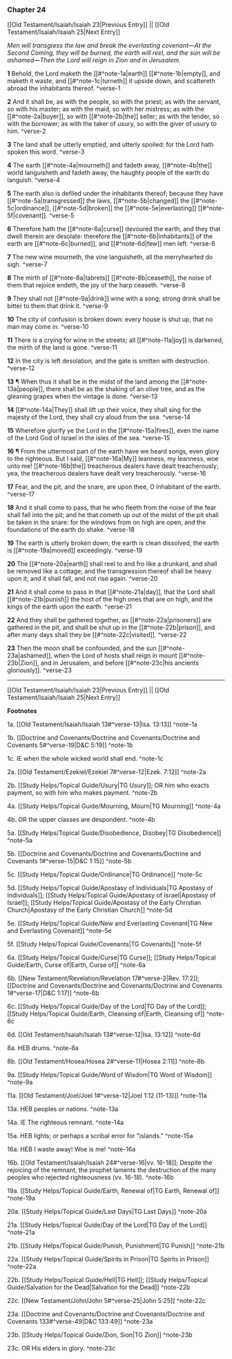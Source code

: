 ### Chapter 24

[[Old Testament/Isaiah/Isaiah 23|Previous Entry]]  ||  [[Old Testament/Isaiah/Isaiah 25|Next Entry]]

*Men will transgress the law and break the everlasting covenant—At the Second Coming, they will be burned, the earth will reel, and the sun will be ashamed—Then the Lord will reign in Zion and in Jerusalem.*

**1**  Behold, the Lord maketh the [[#^note-1a|earth]] [[#^note-1b|empty]], and maketh it waste, and [[#^note-1c|turneth]] it upside down, and scattereth abroad the inhabitants thereof. ^verse-1

**2**  And it shall be, as with the people, so with the priest; as with the servant, so with his master; as with the maid, so with her mistress; as with the [[#^note-2a|buyer]], so with [[#^note-2b|the]] seller; as with the lender, so with the borrower; as with the taker of usury, so with the giver of usury to him. ^verse-2

**3**  The land shall be utterly emptied, and utterly spoiled: for the Lord hath spoken this word. ^verse-3

**4**  The earth [[#^note-4a|mourneth]] and fadeth away, [[#^note-4b|the]] world languisheth and fadeth away, the haughty people of the earth do languish. ^verse-4

**5**  The earth also is defiled under the inhabitants thereof; because they have [[#^note-5a|transgressed]] the laws, [[#^note-5b|changed]] the [[#^note-5c|ordinance]], [[#^note-5d|broken]] the [[#^note-5e|everlasting]] [[#^note-5f|covenant]]. ^verse-5

**6**  Therefore hath the [[#^note-6a|curse]] devoured the earth, and they that dwell therein are desolate: therefore the [[#^note-6b|inhabitants]] of the earth are [[#^note-6c|burned]], and [[#^note-6d|few]] men left. ^verse-6

**7**  The new wine mourneth, the vine languisheth, all the merryhearted do sigh. ^verse-7

**8**  The mirth of [[#^note-8a|tabrets]] [[#^note-8b|ceaseth]], the noise of them that rejoice endeth, the joy of the harp ceaseth. ^verse-8

**9**  They shall not [[#^note-9a|drink]] wine with a song; strong drink shall be bitter to them that drink it. ^verse-9

**10**  The city of confusion is broken down: every house is shut up, that no man may come in. ^verse-10

**11**  There is a crying for wine in the streets; all [[#^note-11a|joy]] is darkened, the mirth of the land is gone. ^verse-11

**12**  In the city is left desolation, and the gate is smitten with destruction. ^verse-12

**13**  ¶ When thus it shall be in the midst of the land among the [[#^note-13a|people]], there shall be as the shaking of an olive tree, and as the gleaning grapes when the vintage is done. ^verse-13

**14**  [[#^note-14a|They]] shall lift up their voice, they shall sing for the majesty of the Lord, they shall cry aloud from the sea. ^verse-14

**15**  Wherefore glorify ye the Lord in the [[#^note-15a|fires]], even the name of the Lord God of Israel in the isles of the sea. ^verse-15

**16**  ¶ From the uttermost part of the earth have we heard songs, even glory to the righteous. But I said, [[#^note-16a|My]] leanness, my leanness, woe unto me! [[#^note-16b|the]] treacherous dealers have dealt treacherously; yea, the treacherous dealers have dealt very treacherously. ^verse-16

**17**  Fear, and the pit, and the snare, are upon thee, O inhabitant of the earth. ^verse-17

**18**  And it shall come to pass, that he who fleeth from the noise of the fear shall fall into the pit; and he that cometh up out of the midst of the pit shall be taken in the snare: for the windows from on high are open, and the foundations of the earth do shake. ^verse-18

**19**  The earth is utterly broken down, the earth is clean dissolved, the earth is [[#^note-19a|moved]] exceedingly. ^verse-19

**20**  The [[#^note-20a|earth]] shall reel to and fro like a drunkard, and shall be removed like a cottage; and the transgression thereof shall be heavy upon it; and it shall fall, and not rise again. ^verse-20

**21**  And it shall come to pass in that [[#^note-21a|day]], that the Lord shall [[#^note-21b|punish]] the host of the high ones that are on high, and the kings of the earth upon the earth. ^verse-21

**22**  And they shall be gathered together, as [[#^note-22a|prisoners]] are gathered in the pit, and shall be shut up in the [[#^note-22b|prison]], and after many days shall they be [[#^note-22c|visited]]. ^verse-22

**23**  Then the moon shall be confounded, and the sun [[#^note-23a|ashamed]], when the Lord of hosts shall reign in mount [[#^note-23b|Zion]], and in Jerusalem, and before [[#^note-23c|his ancients gloriously]]. ^verse-23


---
[[Old Testament/Isaiah/Isaiah 23|Previous Entry]]  ||  [[Old Testament/Isaiah/Isaiah 25|Next Entry]]


**Footnotes**


1a. [[Old Testament/Isaiah/Isaiah 13#^verse-13|Isa. 13:13]] ^note-1a

1b. [[Doctrine and Covenants/Doctrine and Covenants/Doctrine and Covenants 5#^verse-19|D&C 5:19]] ^note-1b

1c. IE when the whole wicked world shall end. ^note-1c

2a. [[Old Testament/Ezekiel/Ezekiel 7#^verse-12|Ezek. 7:12]] ^note-2a

2b. [[Study Helps/Topical Guide/Usury|TG Usury]]; OR him who exacts payment, so with him who makes payment.  ^note-2b

4a. [[Study Helps/Topical Guide/Mourning, Mourn|TG Mourning]] ^note-4a

4b. OR the upper classes are despondent. ^note-4b

5a. [[Study Helps/Topical Guide/Disobedience, Disobey|TG Disobedience]] ^note-5a

5b. [[Doctrine and Covenants/Doctrine and Covenants/Doctrine and Covenants 1#^verse-15|D&C 1:15]] ^note-5b

5c. [[Study Helps/Topical Guide/Ordinance|TG Ordinance]] ^note-5c

5d. [[Study Helps/Topical Guide/Apostasy of Individuals|TG Apostasy of Individuals]]; [[Study Helps/Topical Guide/Apostasy of Israel|Apostasy of Israel]]; [[Study Helps/Topical Guide/Apostasy of the Early Christian Church|Apostasy of the Early Christian Church]] ^note-5d

5e. [[Study Helps/Topical Guide/New and Everlasting Covenant|TG New and Everlasting Covenant]] ^note-5e

5f. [[Study Helps/Topical Guide/Covenants|TG Covenants]] ^note-5f

6a. [[Study Helps/Topical Guide/Curse|TG Curse]]; [[Study Helps/Topical Guide/Earth, Curse of|Earth, Curse of]] ^note-6a

6b. [[New Testament/Revelation/Revelation 17#^verse-2|Rev. 17:2]]; [[Doctrine and Covenants/Doctrine and Covenants/Doctrine and Covenants 1#^verse-17|D&C 1:17]] ^note-6b

6c. [[Study Helps/Topical Guide/Day of the Lord|TG Day of the Lord]]; [[Study Helps/Topical Guide/Earth, Cleansing of|Earth, Cleansing of]] ^note-6c

6d. [[Old Testament/Isaiah/Isaiah 13#^verse-12|Isa. 13:12]] ^note-6d

8a. HEB drums. ^note-8a

8b. [[Old Testament/Hosea/Hosea 2#^verse-11|Hosea 2:11]] ^note-8b

9a. [[Study Helps/Topical Guide/Word of Wisdom|TG Word of Wisdom]] ^note-9a

11a. [[Old Testament/Joel/Joel 1#^verse-12|Joel 1:12 (11-13)]] ^note-11a

13a. HEB peoples or nations. ^note-13a

14a. IE The righteous remnant. ^note-14a

15a. HEB lights; or perhaps a scribal error for "islands." ^note-15a

16a. HEB I waste away! Woe is me! ^note-16a

16b. [[Old Testament/Isaiah/Isaiah 24#^verse-16|vv. 16-18]]; Despite the rejoicing of the remnant, the prophet laments the destruction of the many peoples who rejected righteousness (vv. 16-18). ^note-16b

19a. [[Study Helps/Topical Guide/Earth, Renewal of|TG Earth, Renewal of]] ^note-19a

20a. [[Study Helps/Topical Guide/Last Days|TG Last Days]] ^note-20a

21a. [[Study Helps/Topical Guide/Day of the Lord|TG Day of the Lord]] ^note-21a

21b. [[Study Helps/Topical Guide/Punish, Punishment|TG Punish]] ^note-21b

22a. [[Study Helps/Topical Guide/Spirits in Prison|TG Spirits in Prison]] ^note-22a

22b. [[Study Helps/Topical Guide/Hell|TG Hell]]; [[Study Helps/Topical Guide/Salvation for the Dead|Salvation for the Dead]] ^note-22b

22c. [[New Testament/John/John 5#^verse-25|John 5:25]] ^note-22c

23a. [[Doctrine and Covenants/Doctrine and Covenants/Doctrine and Covenants 133#^verse-49|D&C 133:49]] ^note-23a

23b. [[Study Helps/Topical Guide/Zion, Sion|TG Zion]] ^note-23b

23c. OR His elders in glory. ^note-23c